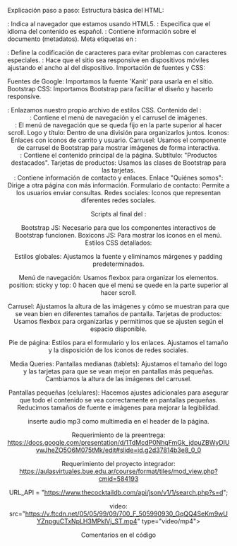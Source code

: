 Explicación paso a paso:
Estructura básica del HTML:

<!DOCTYPE html>: Indica al navegador que estamos usando HTML5.
<html lang="es">: Especifica que el idioma del contenido es español.
<head>: Contiene información sobre el documento (metadatos).
Meta etiquetas en <head>:

<meta charset="UTF-8">: Define la codificación de caracteres para evitar problemas con caracteres especiales.
<meta name="viewport" content="width=device-width, initial-scale=1.0">: Hace que el sitio sea responsive en dispositivos móviles ajustando el ancho al del dispositivo.
Importación de fuentes y CSS:

Fuentes de Google: Importamos la fuente 'Kanit' para usarla en el sitio.
Bootstrap CSS: Importamos Bootstrap para facilitar el diseño y hacerlo responsive.

<link rel="stylesheet" href="style.css">: Enlazamos nuestro propio archivo de estilos CSS.
Contenido del <body>:

<header>: Contiene el menú de navegación y el carrusel de imágenes.

<nav class="navbar sticky-top">: El menú de navegación que se queda fijo en la parte superior al hacer scroll.
Logo y título: Dentro de una división para organizarlos juntos.
Iconos: Enlaces con iconos de carrito y usuario.
Carrusel: Usamos el componente de carrusel de Bootstrap para mostrar imágenes de forma interactiva.

<main>: Contiene el contenido principal de la página.
Subtítulo: "Productos destacados".
Tarjetas de productos: Usamos las clases de Bootstrap para las tarjetas.

<footer>: Contiene información de contacto y enlaces.
Enlace "Quiénes somos": Dirige a otra página con más información.
Formulario de contacto: Permite a los usuarios enviar consultas.
Redes sociales: Iconos que representan diferentes redes sociales.

Scripts al final del <body>:

Bootstrap JS: Necesario para que los componentes interactivos de Bootstrap funcionen.
Boxicons JS: Para mostrar los iconos en el menú.
Estilos CSS detallados:

Estilos globales: Ajustamos la fuente y eliminamos márgenes y padding predeterminados.

Menú de navegación:
Usamos flexbox para organizar los elementos.
position: sticky y top: 0 hacen que el menú se quede en la parte superior al hacer scroll.

Carrusel:
Ajustamos la altura de las imágenes y cómo se muestran para que se vean bien en diferentes tamaños de pantalla.
Tarjetas de productos:
Usamos flexbox para organizarlas y permitimos que se ajusten según el espacio disponible.

Pie de página:
Estilos para el formulario y los enlaces.
Ajustamos el tamaño y la disposición de los iconos de redes sociales.

Media Queries:
Pantallas medianas (tablets):
Ajustamos el tamaño del logo y las tarjetas para que se vean mejor en pantallas más pequeñas.
Cambiamos la altura de las imágenes del carrusel.

Pantallas pequeñas (celulares):
Hacemos ajustes adicionales para asegurar que todo el contenido se vea correctamente en pantallas pequeñas.
Reducimos tamaños de fuente e imágenes para mejorar la legibilidad.

inserte audio mp3 como multimedia en el header de la página.

Requerimiento de la preentrega: https://docs.google.com/presentation/d/1TdMcdP0NhqFmGk_jdpuZBWyDIUvwJheZO5O6M075tMk/edit#slide=id.g2d37814b3e8_0_0

Requerimiento del proyecto integrador: https://aulasvirtuales.bue.edu.ar/course/format/tiles/mod_view.php?cmid=584193

URL_API = "https://www.thecocktaildb.com/api/json/v1/1/search.php?s=d";

video: src="https://v.ftcdn.net/05/05/99/09/700_F_505990930_GqQQ4SeKm9wUYZnpguCTxNpLH3MPklVj_ST.mp4" type="video/mp4">

Comentarios en el código
